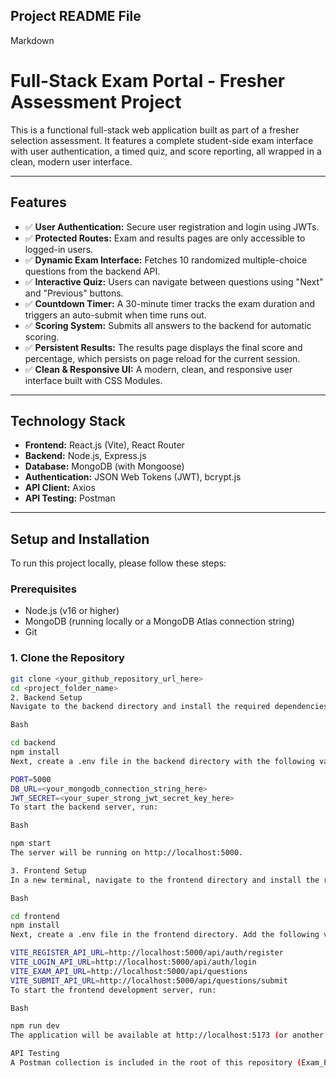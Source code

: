 ## Project README File
Markdown

# Full-Stack Exam Portal - Fresher Assessment Project

This is a functional full-stack web application built as part of a fresher selection assessment. It features a complete student-side exam interface with user authentication, a timed quiz, and score reporting, all wrapped in a clean, modern user interface.

---

## Features

- ✅ **User Authentication:** Secure user registration and login using JWTs.
- ✅ **Protected Routes:** Exam and results pages are only accessible to logged-in users.
- ✅ **Dynamic Exam Interface:** Fetches 10 randomized multiple-choice questions from the backend API.
- ✅ **Interactive Quiz:** Users can navigate between questions using "Next" and "Previous" buttons.
- ✅ **Countdown Timer:** A 30-minute timer tracks the exam duration and triggers an auto-submit when time runs out.
- ✅ **Scoring System:** Submits all answers to the backend for automatic scoring.
- ✅ **Persistent Results:** The results page displays the final score and percentage, which persists on page reload for the current session.
- ✅ **Clean & Responsive UI:** A modern, clean, and responsive user interface built with CSS Modules.

---

## Technology Stack

- **Frontend:** React.js (Vite), React Router
- **Backend:** Node.js, Express.js
- **Database:** MongoDB (with Mongoose)
- **Authentication:** JSON Web Tokens (JWT), bcrypt.js
- **API Client:** Axios
- **API Testing:** Postman

---

## Setup and Installation

To run this project locally, please follow these steps:

### **Prerequisites**
- Node.js (v16 or higher)
- MongoDB (running locally or a MongoDB Atlas connection string)
- Git

### **1. Clone the Repository**
```bash
git clone <your_github_repository_url_here>
cd <project_folder_name>
2. Backend Setup
Navigate to the backend directory and install the required dependencies.

Bash

cd backend
npm install
Next, create a .env file in the backend directory with the following variables:

PORT=5000
DB_URL=<your_mongodb_connection_string_here>
JWT_SECRET=<your_super_strong_jwt_secret_key_here>
To start the backend server, run:

Bash

npm start
The server will be running on http://localhost:5000.

3. Frontend Setup
In a new terminal, navigate to the frontend directory and install the required dependencies.

Bash

cd frontend
npm install
Next, create a .env file in the frontend directory. Add the following variables, pointing to your running backend server:

VITE_REGISTER_API_URL=http://localhost:5000/api/auth/register
VITE_LOGIN_API_URL=http://localhost:5000/api/auth/login
VITE_EXAM_API_URL=http://localhost:5000/api/questions
VITE_SUBMIT_API_URL=http://localhost:5000/api/questions/submit
To start the frontend development server, run:

Bash

npm run dev
The application will be available at http://localhost:5173 (or another port specified by Vite).

API Testing
A Postman collection is included in the root of this repository (Exam_Portal_API.postman_collection.json) for easy API testing. You can import this file into Postman to test all available endpoints.
